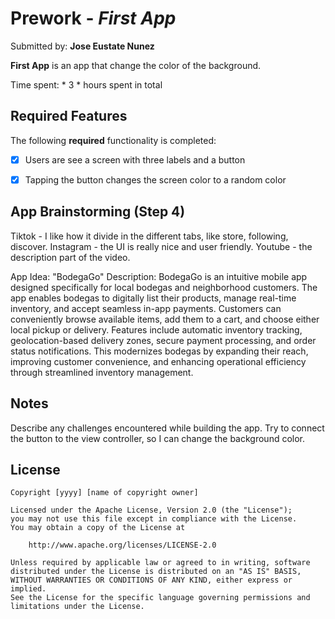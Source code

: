 # Prework - *First App*

Submitted by: **Jose Eustate Nunez**

**First App** is an app that change the color of the background.

Time spent: * 3 * hours spent in total

## Required Features

The following **required** functionality is completed:

- [x] Users are see a screen with three labels and a button
- [x] Tapping the button changes the screen color to a random color
 

## App Brainstorming (Step 4)
Tiktok - I like how it divide in the different tabs, like store, following, discover.
Instagram - the UI is really nice and user friendly.
Youtube - the description part of the video.

App Idea: "BodegaGo"
Description: BodegaGo is an intuitive mobile app designed specifically for local bodegas and neighborhood customers. 
The app enables bodegas to digitally list their products, manage real-time inventory, and accept seamless in-app payments. 
Customers can conveniently browse available items, add them to a cart, and choose either local pickup or delivery. 
Features include automatic inventory tracking, geolocation-based delivery zones, secure payment processing, and order status notifications. 
This modernizes bodegas by expanding their reach, improving customer convenience, and enhancing operational efficiency through streamlined inventory management.


## Notes

Describe any challenges encountered while building the app.
Try to connect the button to the view controller, so I can change the background color.

## License

    Copyright [yyyy] [name of copyright owner]

    Licensed under the Apache License, Version 2.0 (the "License");
    you may not use this file except in compliance with the License.
    You may obtain a copy of the License at

        http://www.apache.org/licenses/LICENSE-2.0

    Unless required by applicable law or agreed to in writing, software
    distributed under the License is distributed on an "AS IS" BASIS,
    WITHOUT WARRANTIES OR CONDITIONS OF ANY KIND, either express or implied.
    See the License for the specific language governing permissions and
    limitations under the License.
